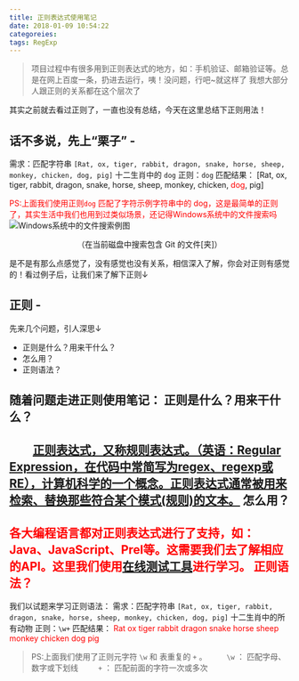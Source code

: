 ```yaml
---
title: 正则表达式使用笔记
date: 2018-01-09 10:54:22
categoreies:
tags: RegExp
---
```

> 项目过程中有很多用到正则表达式的地方，如：手机验证、邮箱验证等。总是在网上百度一条，扔进去运行，咦！没问题，行吧~就这样了  我想大部分人跟正则的关系都在这个层次了

其实之前就去看过正则了，一直也没有总结，今天在这里总结下正则用法！

## 话不多说，先上“栗子” -
需求：匹配字符串 ` [Rat, ox, tiger, rabbit, dragon, snake, horse, sheep, monkey, chicken, dog, pig] ` 十二生肖中的 ` dog `
正则：` dog `
匹配结果： [Rat, ox, tiger, rabbit, dragon, snake, horse, sheep, monkey, chicken, <span style="color: red;">dog</span>, pig]

<span style="color: red;">PS:上面我们使用正则` dog ` 匹配了字符示例字符串中的 dog，这是最简单的正则了，其实生活中我们也用到过类似场景，还记得Windows系统中的文件搜索吗</span>
![Windows系统中的文件搜索例图](images/regexp-use-note/Windows-find.png)
<center>（在当前磁盘中搜索包含 Git 的文件[夹]）</center>

是不是有那么点感觉了，没有感觉也没有关系，相信深入了解，你会对正则有感觉的！看过例子后，让我们来了解下正则↓

## 正则 -

先来几个问题，引人深思↓
* 正则是什么？用来干什么？
* 怎么用？
* 正则语法？

随着问题走进正则使用笔记：
正则是什么？用来干什么？
---------------------
&emsp;&emsp;[正则表达式，又称规则表达式。（英语：Regular Expression，在代码中常简写为regex、regexp或RE），计算机科学的一个概念。正则表达式通常被用来检索、替换那些符合某个模式(规则)的文本。](https://baike.baidu.com/item/%E6%AD%A3%E5%88%99%E8%A1%A8%E8%BE%BE%E5%BC%8F/1700215?fr=aladdin)
怎么用？
-------
<span style="color: red;">各大编程语言都对正则表达式进行了支持，如：Java、JavaScript、Prel等。这需要我们去了解相应的API。这里我们使用[在线测试工具](http://regex.zjmainstay.cn/)进行学习。
正则语法？
-------
我们以试题来学习正则语法：
需求：匹配字符串 ` [Rat, ox, tiger, rabbit, dragon, snake, horse, sheep, monkey, chicken, dog, pig] ` 十二生肖中的所有动物
正则：` \w+ `
匹配结果： <span style="color: red;">Rat ox tiger rabbit dragon snake horse sheep monkey chicken dog pig</span>

> PS:上面我们使用了正则元字符 ` \w ` 和 表重复的 ` + ` 。
&emsp;&emsp; ` \w ` ： 匹配字母、数字或下划线
&emsp;&emsp; ` + ` ： 匹配前面的字符一次或多次